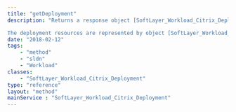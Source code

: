 ```yaml
---
title: "getDeployment"
description: "Returns a response object [SoftLayer_Workload_Citrix_Deployment_Response](/reference/datatypes/SoftLayer_Workload_Citrix_Deployment_Response) which represents the CVAD deployment [SoftLayer_Workload_Citrix_Deployment](/reference/datatypes/SoftLayer_Workload_Citrix_Deployment) together with all the resources ordered under the CVAD order. 

The deployment resources are represented by object [SoftLayer_Workload_Citrix_Deployment_Resource_Response](/reference/datatypes/SoftLayer_Workload_Citrix_Deployment_Resource_Response). "
date: "2018-02-12"
tags:
    - "method"
    - "sldn"
    - "Workload"
classes:
    - "SoftLayer_Workload_Citrix_Deployment"
type: "reference"
layout: "method"
mainService : "SoftLayer_Workload_Citrix_Deployment"
---
```

